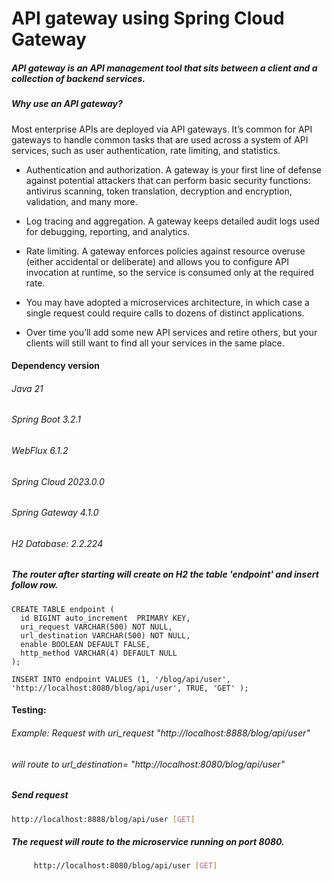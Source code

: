 # API gateway using Spring Cloud Gateway 

##### API gateway is an API management tool that sits between a client and a collection of backend services.
##### Why use an API gateway? 
Most enterprise APIs are deployed via API gateways. It’s common for API gateways to handle common tasks that are used across a system of API services, such as user authentication, rate limiting, and statistics.

- Authentication and authorization. A gateway is your first line of defense against potential attackers that can perform basic security functions: antivirus scanning, token translation, decryption and encryption, validation, and many more.

- Log tracing and aggregation. A gateway keeps detailed audit logs used for debugging, reporting, and analytics.

- Rate limiting. A gateway enforces policies against resource overuse (either accidental or deliberate) and allows you to configure API invocation at runtime, so the service is consumed only at the required rate.

- You may have adopted a microservices architecture, in which case a single request could require calls to dozens of distinct applications.

- Over time you’ll add some new API services and retire others, but your clients will still want to find all your services in the same place.

#### Dependency version 
###### Java 21
###### Spring Boot 3.2.1	
###### WebFlux 6.1.2
###### Spring Cloud 2023.0.0	
###### Spring Gateway 4.1.0
###### H2 Database: 2.2.224
		
##### The router after starting will create on H2 the table 'endpoint' and insert follow row.

```
CREATE TABLE endpoint (
  id BIGINT auto_increment  PRIMARY KEY,
  uri_request VARCHAR(500) NOT NULL,
  url_destination VARCHAR(500) NOT NULL,
  enable BOOLEAN DEFAULT FALSE,
  http_method VARCHAR(4) DEFAULT NULL
);
  
INSERT INTO endpoint VALUES (1, '/blog/api/user', 'http://localhost:8080/blog/api/user', TRUE, 'GET' ); 
```


#### Testing:
###### Example: Request with uri_request "http://localhost:8888/blog/api/user" 
###### will route to url_destination= "http://localhost:8080/blog/api/user"

##### Send request
```sh
http://localhost:8888/blog/api/user [GET] 

```

##### The request will route to the microservice running on port 8080.

```sh
     http://localhost:8080/blog/api/user [GET]

```